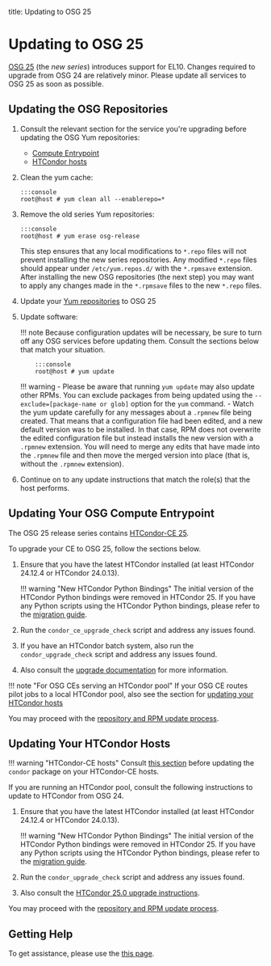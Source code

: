 title: Updating to OSG 25

Updating to OSG 25
==================

[OSG 25](release_series.md#series-overviews) (the *new series*) introduces support for EL10. Changes
required to upgrade from OSG 24 are relatively minor.
Please update all services to OSG 25 as soon as possible.

Updating the OSG Repositories
-----------------------------

1.  Consult the relevant section for the service you're upgrading before updating the OSG Yum repositories:

    -   [Compute Entrypoint](#updating-your-osg-compute-entrypoint)
    -   [HTCondor hosts](#updating-your-htcondor-hosts)

1.  Clean the yum cache:

        :::console
        root@host # yum clean all --enablerepo=*

1.  Remove the old series Yum repositories:

        :::console
        root@host # yum erase osg-release

    This step ensures that any local modifications to `*.repo` files will not prevent installing the new series repositories.
    Any modified `*.repo` files should appear under `/etc/yum.repos.d/` with the `*.rpmsave` extension.
    After installing the new OSG repositories (the next step) you may want to apply any changes made in the `*.rpmsave`
    files to the new `*.repo` files.

1.  Update your [Yum repositories](../common/yum.md#install-the-osg-repositories) to OSG 25

1.  Update software:

    !!! note
        Because configuration updates will be necessary, be sure to turn off any OSG services
        before updating them. Consult the sections below that match your situation.

            :::console
            root@host # yum update

    !!! warning
        -   Please be aware that running `yum update` may also update other RPMs.
            You can exclude packages from being updated using the `--exclude=[package-name or glob]` option for the
            `yum` command.
        -   Watch the yum update carefully for any messages about a `.rpmnew` file being created.
            That means that a configuration file had been edited, and a new default version was to be installed.
            In that case, RPM does not overwrite the edited configuration file but instead installs the new version with
            a `.rpmnew` extension.
            You will need to merge any edits that have made into the `.rpmnew` file and then move the merged version
            into place (that is, without the `.rpmnew` extension).

1.  Continue on to any update instructions that match the role(s) that the host performs.

Updating Your OSG Compute Entrypoint
------------------------------------

The OSG 25 release series contains [HTCondor-CE 25](https://htcondor.github.io/htcondor-ce/v25/releases/).

To upgrade your CE to OSG 25, follow the sections below.

1.  Ensure that you have the latest HTCondor installed (at least HTCondor 24.12.4 or HTCondor 24.0.13).

    !!! warning "New HTCondor Python Bindings"
        The initial version of the HTCondor Python bindings were removed in HTCondor 25.
        If you have any Python scripts using the HTCondor Python bindings, please refer to the
        [migration guide](https://htcondor.readthedocs.io/en/25.0/apis/python-bindings/api/version2/migration-guide.html).

1.  Run the `condor_ce_upgrade_check` script and address any issues found.

1.  If you have an HTCondor batch system, also run the `condor_upgrade_check` script and address any issues found.

1.  Also consult the [upgrade documentation](https://htcondor.github.io/htcondor-ce/v25/releases/#updating-to-htcondor-ce-25)
    for more information.

!!! note "For OSG CEs serving an HTCondor pool"
    If your OSG CE routes pilot jobs to a local HTCondor pool, also
    see the section for [updating your HTCondor hosts](#updating-your-htcondor-hosts)

You may proceed with the [repository and RPM update process](#updating-the-osg-repositories).

Updating Your HTCondor Hosts
----------------------------

!!! warning "HTCondor-CE hosts"
    Consult [this section](#updating-your-osg-compute-entrypoint) before updating the `condor` package on your
    HTCondor-CE hosts.

If you are running an HTCondor pool, consult the following instructions to update to HTCondor from OSG 24.

1.  Ensure that you have the latest HTCondor installed (at least HTCondor 24.12.4 or HTCondor 24.0.13).

    !!! warning "New HTCondor Python Bindings"
        The initial version of the HTCondor Python bindings were removed in HTCondor 25.
        If you have any Python scripts using the HTCondor Python bindings, please refer to the
        [migration guide](https://htcondor.readthedocs.io/en/25.0/apis/python-bindings/api/version2/migration-guide.html).

1.  Run the `condor_upgrade_check` script and address any issues found.

1.  Also consult the [HTCondor 25.0 upgrade instructions](https://htcondor.readthedocs.io/en/25.0/version-history/upgrading-from-24-0-to-25-0-versions.html).

You may proceed with the [repository and RPM update process](#updating-the-osg-repositories).

Getting Help
------------

To get assistance, please use the [this page](../common/help.md).
